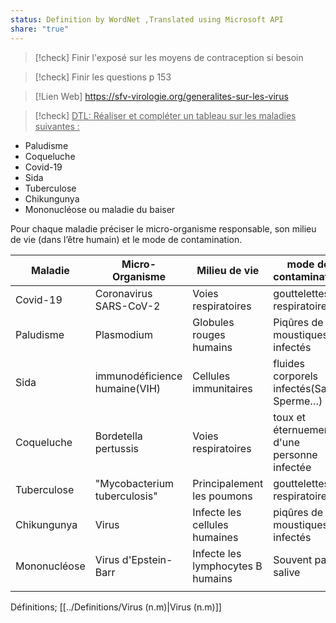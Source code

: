 ```yaml
---
status: Definition by WordNet ,Translated using Microsoft API
share: "true"
---
```


> [!check] 
> Finir l'exposé sur les moyens de contraception si besoin

> [!check] 
> Finir les questions p 153 

> [!Lien Web] 
> https://sfv-virologie.org/generalites-sur-les-virus 

> [!check] 
> <u>DTL: Réaliser et compléter un tableau sur les maladies suivantes :</u> 

- Paludisme
- Coqueluche
- Covid-19
- Sida
- Tuberculose
- Chikungunya
- Mononucléose ou maladie du baiser

Pour chaque maladie préciser le micro-organisme responsable, son milieu de vie (dans l’être humain) et le mode de contamination.




| Maladie      | Micro-Organisme               | Milieu de vie                     | mode de contamination                        |
| ------------ | ----------------------------- | --------------------------------- | -------------------------------------------- |
| Covid-19     | Coronavirus SARS-CoV-2        | Voies respiratoires               | gouttelettes respiratoires                   |
| Paludisme    | Plasmodium                    | Globules rouges humains           | Piqûres de moustiques infectés               |
| Sida         | immunodéficience humaine(VIH) | Cellules immunitaires             | fluides corporels infectés(Sang, Sperme…)    |
| Coqueluche   | Bordetella pertussis          | Voies respiratoires               | toux et éternuements d'une personne infectée |
| Tuberculose  | "Mycobacterium tuberculosis"  | Principalement les poumons        | gouttelettes respiratoires                   |
| Chikungunya  | Virus                         | Infecte les cellules humaines     | piqûres de moustiques infectés               |
| Mononucléose | Virus d'Epstein-Barr          | Infecte les lymphocytes B humains | Souvent par la salive                        | 
|              |                               |                                   |                                              |


Définitions;
[[../Definitions/Virus (n.m)|Virus (n.m)]]
